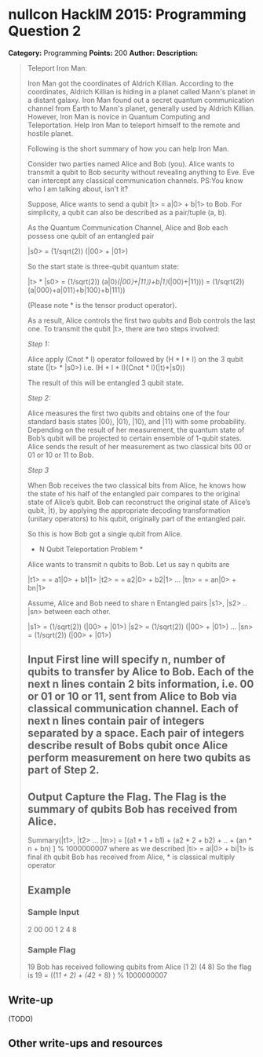 # nullcon HackIM 2015: Programming Question 2

**Category:** Programming
**Points:** 200
**Author:**
**Description:**

>Teleport Iron Man:
>
>Iron Man got the coordinates of Aldrich Killian. According to the coordinates, Aldrich Killian is hiding in a planet called Mann's planet in a distant galaxy. Iron Man found out a secret quantum communication channel from Earth to Mann's planet, generally used by Aldrich Killian. However, Iron Man is novice in Quantum Computing and Teleportation. Help Iron Man to teleport himself to the remote and hostile planet.
>
>Following is the short summary of how you can help Iron Man.
>
>Consider two parties named Alice and Bob (you). Alice wants to transmit a qubit to Bob security without revealing anything to Eve. Eve can intercept any classical communication channels. PS:You know who I am talking about, isn't it?
>
>Suppose, Alice wants to send a qubit |t> = a|0> + b|1> to Bob. For simplicity, a qubit can also be described as a pair/tuple (a, b).
>
>As the Quantum Communication Channel, Alice and Bob each possess one qubit of an entangled pair
>
>|s0> = (1/sqrt(2)) (|00> + |01>)
>
>So the start state is three-qubit quantum state:
>
>|t> * |s0> = (1/sqrt(2)) (a|0⟩*(|00⟩+|11⟩)+b|1⟩*(|00⟩+|11⟩))
>= (1/sqrt(2)) (a|000⟩+a|011⟩+b|100⟩+b|111⟩)
>
>(Please note * is the tensor product operator).
>
>As a result, Alice controls the first two qubits and Bob controls the last one.
>To transmit the qubit |t>, there are two steps involved:
>
>*Step 1:*
>
>Alice apply (Cnot * I) operator followed by (H * I * I) on the 3 qubit state (|t> * |s0>) i.e.
>(H * I * I)(Cnot * I)(|t⟩*|s0⟩)
>
>The result of this will be entangled 3 qubit state.
>
>*Step 2:*
>
>Alice measures the first two qubits and obtains one of the four standard basis states |00⟩, |01⟩, |10⟩, and |11⟩ with some probability. Depending on the result of her measurement, the quantum state of Bob’s qubit will be projected to certain ensemble of 1-qubit states. Alice sends the result of her measurement as two classical bits 00 or 01 or 10 or 11 to Bob.
>
>*Step 3*
>
>When Bob receives the two classical bits from Alice, he knows how the state of his half of the entangled pair compares to the original state of Alice’s qubit. Bob can reconstruct the original state of Alice’s qubit, |t⟩, by applying the appropriate decoding transformation (unitary operators) to his qubit, originally part of the entangled pair.
>
>So this is how Bob got a single qubit from Alice.
>
>* N Qubit Teleportation Problem *
>
>Alice wants to transmit n qubits to Bob. Let us say n qubits are
>
>|t1> = = a1|0> + b1|1> |t2> = = a2|0> + b2|1> ... |tn> = = an|0> + bn|1>
>
>Assume, Alice and Bob need to share n Entangled pairs |s1>, |s2> .. |sn> between each other.
>
>|s1> = (1/sqrt(2)) (|00> + |01>) |s2> = (1/sqrt(2)) (|00> + |01>) ... |sn> = (1/sqrt(2)) (|00> + |01>) 
>
>
>## Input First line will specify n, number of qubits to transfer by Alice to Bob. Each of the next n lines contain 2 bits information, i.e. 00 or 01 or 10 or 11, sent from Alice to Bob via classical communication channel. Each of next n lines contain pair of integers separated by a space. Each pair of integers describe result of Bobs qubit once Alice perform measurement on here two qubits as part of Step 2.
>
>## Output Capture the Flag. The Flag is the summary of qubits Bob has received from Alice.
>Summary(|t1>, |t2> ... |tn>) = [(a1 * 1 + b1) + (a2 * 2 + b2) + .. + (an * n + bn) ] % 1000000007 where as we described |ti> = ai|0> + bi|1> is final ith qubit Bob has received from Alice, * is classical multiply operator
>
>## Example 
>
>### Sample Input
>2
>00
>00
>1 2
>4 8
>### Sample Flag
>19
>Bob has received following qubits from Alice
>(1 2)
>(4 8)
>So the flag is 19 = ((1*1 + 2) + (4*2 + 8) ) % 1000000007

## Write-up

(TODO)

## Other write-ups and resources
